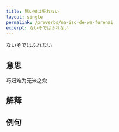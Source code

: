 ```yaml
---
title: 無い袖は振れない
layout: single
permalink: /proverbs/na-iso-de-wa-furenai
excerpt: ないそではふれない
---
```


ないそではふれない

## 意思

巧妇难为无米之炊

## 解释

## 例句

